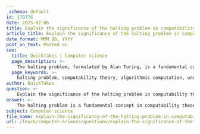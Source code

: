 ```yaml
---
_schema: default
id: 170776
date: 2025-02-06
title: Explain the significance of the halting problem in computability theory.
article_title: Explain the significance of the halting problem in computability theory.
date_format: MMM DD, YYYY
post_on_text: Posted on
seo:
  title: QuickTakes | Computer science
  page_description: >-
    The halting problem, formulated by Alan Turing, is a fundamental concept in computability theory, illustrating the limits of algorithmic computation and the concept of undecidability, with significant implications for computer science.
  page_keywords: >-
    halting problem, computability theory, algorithmic computation, undecidable problem, decidability, Turing, significance, computer science, programming languages, limitations of computation, theoretical computer science
author: QuickTakes
question: >-
    Explain the significance of the halting problem in computability theory.
answer: >-
    The halting problem is a fundamental concept in computability theory that illustrates the inherent limitations of algorithmic computation. It was first formulated by Alan Turing in 1936 and serves as a critical example of a problem that cannot be solved by any algorithm.\n\n### Significance of the Halting Problem\n\n1. **Definition**: The halting problem asks whether there exists a general algorithm that can determine, for any given program and input, whether the program will eventually halt (terminate) or run indefinitely. Turing proved that no such algorithm can exist.\n\n2. **Decidability**: The halting problem is a classic example of a non-decidable problem. This means that there is no algorithm that can provide a correct yes or no answer for all possible program-input pairs. This result has profound implications for the field of computer science, as it establishes a boundary between what can and cannot be computed.\n\n3. **Implications for Computability Theory**: The halting problem highlights the limits of computation and the concept of decidability. It shows that while some problems can be solved algorithmically, others are fundamentally unsolvable. This distinction is crucial for understanding the capabilities and limitations of computational systems.\n\n4. **Foundation for Further Research**: The halting problem has paved the way for further exploration into other undecidable problems and has influenced various areas of theoretical computer science, including complexity theory and formal language theory. It serves as a benchmark for evaluating the solvability of other computational problems.\n\n5. **Real-World Applications**: Understanding the halting problem and its implications helps in the design of programming languages and compilers, as well as in the development of software verification tools. It informs developers about the limitations of automated reasoning and the necessity of human oversight in certain computational tasks.\n\nIn summary, the halting problem is significant in computability theory as it exemplifies the limits of what can be computed, establishes the concept of undecidability, and influences both theoretical and practical aspects of computer science.
subject: Computer science
file_name: explain-the-significance-of-the-halting-problem-in-computability-theory.md
url: /learn/computer-science/questions/explain-the-significance-of-the-halting-problem-in-computability-theory
---
```


&nbsp;